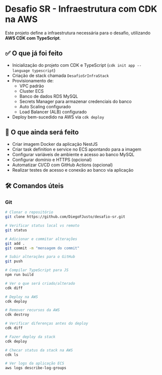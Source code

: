 # Desafio SR - Infraestrutura com CDK na AWS

Este projeto define a infraestrutura necessária para o desafio, utilizando **AWS CDK com TypeScript**.

## ✅ O que já foi feito

- Inicialização do projeto com CDK e TypeScript (`cdk init app --language typescript`)
- Criação de stack chamada `DesafioSrInfraStack`
- Provisionamento de:
  - VPC padrão
  - Cluster ECS
  - Banco de dados RDS MySQL
  - Secrets Manager para armazenar credenciais do banco
  - Auto Scaling configurado
  - Load Balancer (ALB) configurado
- Deploy bem-sucedido na AWS via `cdk deploy`

## 📌 O que ainda será feito

- Criar imagem Docker da aplicação NestJS
- Criar task definition e service no ECS apontando para a imagem
- Configurar variáveis de ambiente e acesso ao banco MySQL
- Configurar domínio e HTTPS (opcional)
- Automatizar CI/CD com GitHub Actions (opcional)
- Realizar testes de acesso e conexão ao banco via aplicação

## 🛠 Comandos úteis

### Git

```bash
# Clonar o repositório
git clone https://github.com/DiegoFJusto/desafio-sr.git

# Verificar status local vs remoto
git status

# Adicionar e commitar alterações
git add .
git commit -m "mensagem do commit"

# Subir alterações para o GitHub
git push

# Compilar TypeScript para JS
npm run build

# Ver o que será criado/alterado
cdk diff

# Deploy na AWS
cdk deploy

# Remover recursos da AWS
cdk destroy

# Verificar diferenças antes do deploy
cdk diff

# Fazer deploy da stack
cdk deploy

# Checar status da stack na AWS
cdk ls

# Ver logs da aplicação ECS
aws logs describe-log-groups
